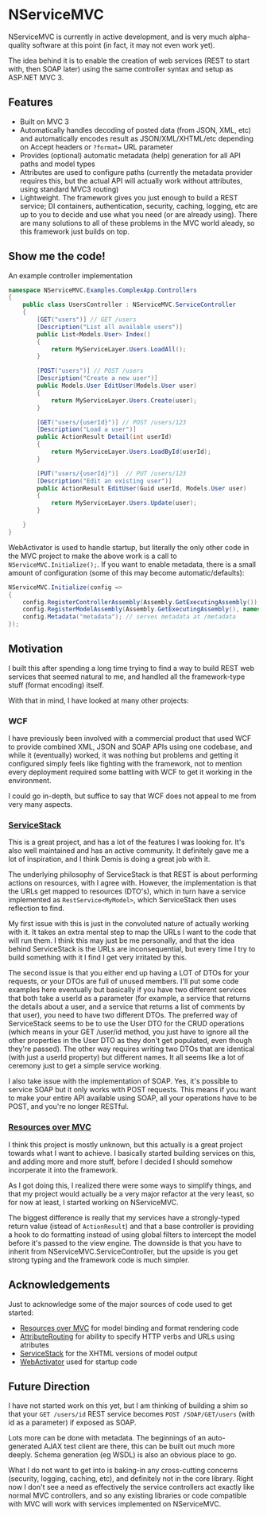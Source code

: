NServiceMVC
===========

NServiceMVC is currently in active development, and is very much alpha-quality software at this point (in fact, it may not even work yet).

The idea behind it is to enable the creation of web services (REST to start with, then SOAP later) using the same controller syntax and setup as ASP.NET MVC 3.

Features
--------

 * Built on MVC 3
 * Automatically handles decoding of posted data (from JSON, XML, etc) and automatically encodes result as JSON/XML/XHTML/etc depending on Accept headers or `?format=` URL parameter
 * Provides (optional) automatic metadata (help) generation for all API paths and model types
 * Attributes are used to configure paths (currently the metadata provider requires this, but the actual API will actually work without attributes, using standard MVC3 routing)
 * Lightweight. The framework gives you just enough to build a REST service; DI containers, authentication, security, caching, logging, etc are up to you to decide and use what you need (or are already using). There are many solutions to all of these problems in the MVC world aleady, so this framework just builds on top.

Show me the code! 
-----------------

An example controller implementation 

```csharp
namespace NServiceMVC.Examples.ComplexApp.Controllers
{
    public class UsersController : NServiceMVC.ServiceController
    {
        [GET("users")] // GET /users
        [Description("List all available users")]
        public List<Models.User> Index()
        {
			return MyServiceLayer.Users.LoadAll();
        }

        [POST("users")] // POST /users
        [Description("Create a new user")]
        public Models.User EditUser(Models.User user)
        {
            return MyServiceLayer.Users.Create(user);
        }

        [GET("users/{userId}")] // POST /users/123
        [Description("Load a user")]
        public ActionResult Detail(int userId)
        {
            return MyServiceLayer.Users.LoadById(userId);
        }

        [PUT("users/{userId}")]  // PUT /users/123
        [Description("Edit an existing user")]
        public ActionResult EditUser(Guid userId, Models.User user)
        {
            return MyServiceLayer.Users.Update(user);
        }

    }
}
```

WebActivator is used to handle startup, but literally the only other code in the MVC project to make the above work is a call to `NServiceMVC.Initialize();`. If you want to enable metadata, there is a small amount of configuration (some of this may become automatic/defaults):

```csharp
NServiceMVC.Initialize(config =>
{
	config.RegisterControllerAssembly(Assembly.GetExecutingAssembly()); 
	config.RegisterModelAssembly(Assembly.GetExecutingAssembly(), namespace:"NServiceMVC.Examples.Models"); 
	config.Metadata("metadata"); // serves metadata at /metadata 
});
```

Motivation
----------

I built this after spending a long time trying to find a way to build REST web services that seemed natural to me, and handled all the framework-type stuff (format encoding) itself. 

With that in mind, I have looked at many other projects:
 
### WCF

I have previously been involved with a commercial product that used WCF to provide combined XML, JSON and SOAP APIs using one codebase, and while it (eventually) worked, it was nothing but problems and getting it configured simply feels like fighting with the framework, not to mention every deployment required some battling with WCF to get it working in the environment. 

I could go in-depth, but suffice to say that WCF does not appeal to me from very many aspects.

### [ServiceStack](http://www.servicestack.net)

This is a great project, and has a lot of the features I was looking for. It's also well maintained and has an active community. It definitely gave me a lot of inspiration, and I think Demis is doing a great job with it.

The underlying philosophy of ServiceStack is that REST is about performing actions on resources, with I agree with. However, the implementation is that the URLs get mapped to resources (DTO's), which in turn have a service implemented as `RestService<MyModel>`, which ServiceStack then uses reflection to find.

My first issue with this is just in the convoluted nature of actually working with it. It takes an extra mental step to map the URLs I want to the code that will run them. I think this may just be me personally, and that the idea behind ServiceStack is the URLs are inconsequential, but every time I try to build something with it I find I get very irritated by this.

The second issue is that you either end up having a LOT of DTOs for your requests, or your DTOs are full of unused members. I'll put some code examples here eventually but basically if you have two different services that both take a userId as a parameter (for example, a service that returns the details about a user, and a service that returns a list of comments by that user), you need to have two different DTOs. The preferred way of ServiceStack seems to be to use the User DTO for the CRUD operations (which means in your GET /user/id method, you just have to ignore all the other properties in the User DTO as they don't get populated, even though they're passed). The other way requires writing two DTOs that are identical (with just a userId property) but different names. It all seems like a lot of ceremony just to get a simple service working.

I also take issue with the implementation of SOAP. Yes, it's possible to service SOAP but it only works with POST requests. This means if you want to make your entire API available using SOAP, all your operations have to be POST, and you're no longer RESTful. 

### [Resources over MVC](http://rom.codeplex.com/)

I think this project is mostly unknown, but this actually is a great project towards what I want to achieve. I basically started building services on this, and adding more and more stuff, before I decided I should somehow incorperate it into the framework. 

As I got doing this, I realized there were some ways to simplify things, and that my project would actually be a very major refactor at the very least, so for now at least, I started working on NServiceMVC. 

The biggest difference is really that my services have a strongly-typed return value (istead of `ActionResult`) and that a base controller is providing a hook to do formatting instead of using global filters to intercept the model before it's passed to the view engine. The downside is that you have to inherit from NServiceMVC.ServiceController, but the upside is you get strong typing and the framework code is much simpler.

Acknowledgements
----------------

Just to acknowledge some of the major sources of code used to get started:

 * [Resources over MVC](http://rom.codeplex.com/) for model binding and format rendering code 
 * [AttributeRouting](https://github.com/mccalltd/AttributeRouting) for ability to specify HTTP verbs and URLs using atributes
 * [ServiceStack](http://www.servicestack.net) for the XHTML versions of model output
 * [WebActivator](https://bitbucket.org/davidebbo/webactivator) used for startup code
 
Future Direction
----------------

I have not started work on this yet, but I am thinking of building a shim so that your `GET /users/id` REST service becomes `POST /SOAP/GET/users` (with id as a parameter) if exposed as SOAP.

Lots more can be done with metadata. The beginnings of an auto-generated AJAX test client are there, this can be built out much more deeply. Schema generation (eg WSDL) is also an obvious place to go. 
 
What I do not want to get into is baking-in any cross-cutting concerns (security, logging, caching, etc), and definitely not in the core library. Right now I don't see a need as effectively the service controllers act exactly like normal MVC controllers, and so any existing libraries or code compatible with MVC will work with services implemented on NServiceMVC. 

